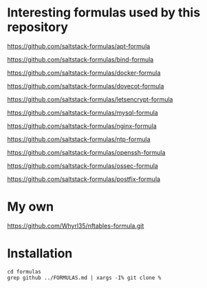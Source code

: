 # Interesting formulas used by this repository

https://github.com/saltstack-formulas/apt-formula

https://github.com/saltstack-formulas/bind-formula

https://github.com/saltstack-formulas/docker-formula

https://github.com/saltstack-formulas/dovecot-formula

https://github.com/saltstack-formulas/letsencrypt-formula

https://github.com/saltstack-formulas/mysql-formula

https://github.com/saltstack-formulas/nginx-formula

https://github.com/saltstack-formulas/ntp-formula

https://github.com/saltstack-formulas/openssh-formula

https://github.com/saltstack-formulas/ossec-formula

https://github.com/saltstack-formulas/postfix-formula

# My own

https://github.com/Whyrl35/nftables-formula.git


# Installation

``` 
cd formulas
grep github ../FORMULAS.md | xargs -I% git clone %
```